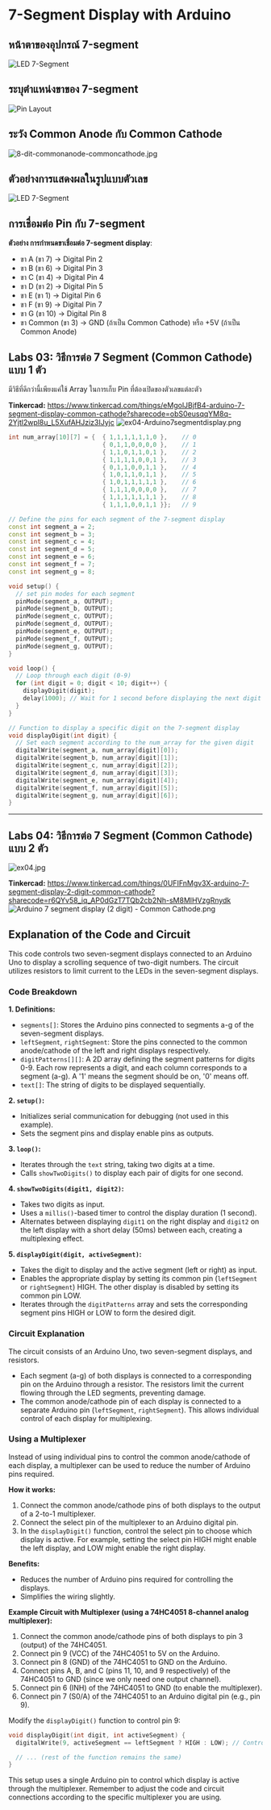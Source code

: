 # 7-Segment Display with Arduino

## หน้าตาของอุปกรณ์ 7-segment

![LED 7-Segment](files/img/hardwarebro.png)

## ระบุตำแหน่งขาของ 7-segment

![Pin Layout](files/img/7seg_withleg.png)

## ระวัง Common Anode กับ Common Cathode

![8-dit-commonanode-commoncathode.jpg](files/img/8-dit-commonanode-commoncathode.jpg)

## ตัวอย่างการแสดงผลในรูปแบบตัวเลข

![LED 7-Segment](files/img/Seven-segment-display.png)

## การเชื่อมต่อ Pin กับ 7-segment

**ตัวอย่าง การกำหนดขาเชื่อมต่อ 7-segment display**:

- ขา A (ขา 7) → Digital Pin 2
- ขา B (ขา 6) → Digital Pin 3
- ขา C (ขา 4) → Digital Pin 4
- ขา D (ขา 2) → Digital Pin 5
- ขา E (ขา 1) → Digital Pin 6
- ขา F (ขา 9) → Digital Pin 7
- ขา G (ขา 10) → Digital Pin 8
- ขา Common (ขา 3) → GND (ถ้าเป็น Common Cathode) หรือ +5V (ถ้าเป็น Common Anode)

## Labs 03: วิธีการต่อ 7 Segment (Common Cathode) แบบ 1 ตัว

มีวิธีที่ดีกว่านี้เพียงแค่ใช้ Array ในการเก็บ Pin ที่ต้องเปิดของตัวเลขแต่ละตัว

**Tinkercad:**
https://www.tinkercad.com/things/eMgolJBjfB4-arduino-7-segment-display-common-cathode?sharecode=obS0eusqqYM8q-2Yjtl2wpl8u_L5XufAHJziz3IJyjc
![ex04-Arduino7segmentdisplay.png](files/img/ex04-Arduino7segmentdisplay.png)

```cpp
int num_array[10][7] = {  { 1,1,1,1,1,1,0 },    // 0
                          { 0,1,1,0,0,0,0 },    // 1
                          { 1,1,0,1,1,0,1 },    // 2
                          { 1,1,1,1,0,0,1 },    // 3
                          { 0,1,1,0,0,1,1 },    // 4
                          { 1,0,1,1,0,1,1 },    // 5
                          { 1,0,1,1,1,1,1 },    // 6
                          { 1,1,1,0,0,0,0 },    // 7
                          { 1,1,1,1,1,1,1 },    // 8
                          { 1,1,1,0,0,1,1 }};   // 9

// Define the pins for each segment of the 7-segment display
const int segment_a = 2; 
const int segment_b = 3; 
const int segment_c = 4;
const int segment_d = 5;
const int segment_e = 6;
const int segment_f = 7;
const int segment_g = 8;

void setup() { 
  // set pin modes for each segment
  pinMode(segment_a, OUTPUT);   
  pinMode(segment_b, OUTPUT);   
  pinMode(segment_c, OUTPUT);   
  pinMode(segment_d, OUTPUT);   
  pinMode(segment_e, OUTPUT);   
  pinMode(segment_f, OUTPUT);   
  pinMode(segment_g, OUTPUT);   
}

void loop() {
  // Loop through each digit (0-9)
  for (int digit = 0; digit < 10; digit++) {
    displayDigit(digit);
    delay(1000); // Wait for 1 second before displaying the next digit
  }
}

// Function to display a specific digit on the 7-segment display
void displayDigit(int digit) {
  // Set each segment according to the num_array for the given digit
  digitalWrite(segment_a, num_array[digit][0]);
  digitalWrite(segment_b, num_array[digit][1]);
  digitalWrite(segment_c, num_array[digit][2]);
  digitalWrite(segment_d, num_array[digit][3]);
  digitalWrite(segment_e, num_array[digit][4]);
  digitalWrite(segment_f, num_array[digit][5]);
  digitalWrite(segment_g, num_array[digit][6]);
}
```

---

## Labs 04: วิธีการต่อ 7 Segment (Common Cathode) แบบ 2 ตัว

![ex04.jpg](files/img/ex04.jpg)

**Tinkercad:**
https://www.tinkercad.com/things/0UFIFnMgv3X-arduino-7-segment-display-2-digit-common-cathode?sharecode=r6QYv58_iq_AP0dGzT7TQb2cb2Nh-sM8MlHVzgRnydk
![Arduino 7 segment display (2 digit) - Common Cathode.png](files/img/Arduino%207%20segment%20display%20%282%20digit%29%20-%20Common%20Cathode.png)

## Explanation of the Code and Circuit

This code controls two seven-segment displays connected to an Arduino Uno to display a scrolling sequence of two-digit
numbers. The circuit utilizes resistors to limit current to the LEDs in the seven-segment displays.

### Code Breakdown

**1. Definitions:**

- `segments[]`: Stores the Arduino pins connected to segments a-g of the seven-segment displays.
- `leftSegment`, `rightSegment`: Store the pins connected to the common anode/cathode of the left and right displays
  respectively.
- `digitPatterns[][]`: A 2D array defining the segment patterns for digits 0-9. Each row represents a digit, and each
  column corresponds to a segment (a-g). A '1' means the segment should be on, '0' means off.
- `text[]`: The string of digits to be displayed sequentially.

**2. `setup()`:**

- Initializes serial communication for debugging (not used in this example).
- Sets the segment pins and display enable pins as outputs.

**3. `loop()`:**

- Iterates through the `text` string, taking two digits at a time.
- Calls `showTwoDigits()` to display each pair of digits for one second.

**4. `showTwoDigits(digit1, digit2)`:**

- Takes two digits as input.
- Uses a `millis()`-based timer to control the display duration (1 second).
- Alternates between displaying `digit1` on the right display and `digit2` on the left display with a short delay (50ms)
  between each, creating a multiplexing effect.

**5. `displayDigit(digit, activeSegment)`:**

- Takes the digit to display and the active segment (left or right) as input.
- Enables the appropriate display by setting its common pin (`leftSegment` or `rightSegment`) HIGH. The other display is
  disabled by setting its common pin LOW.
- Iterates through the `digitPatterns` array and sets the corresponding segment pins HIGH or LOW to form the desired
  digit.

### Circuit Explanation

The circuit consists of an Arduino Uno, two seven-segment displays, and resistors.

- Each segment (a-g) of both displays is connected to a corresponding pin on the Arduino through a resistor. The
  resistors limit the current flowing through the LED segments, preventing damage.
- The common anode/cathode pin of each display is connected to a separate Arduino pin (`leftSegment`, `rightSegment`).
  This allows individual control of each display for multiplexing.

### Using a Multiplexer

Instead of using individual pins to control the common anode/cathode of each display, a multiplexer can be used to
reduce the number of Arduino pins required.

**How it works:**

1. Connect the common anode/cathode pins of both displays to the output of a 2-to-1 multiplexer.
2. Connect the select pin of the multiplexer to an Arduino digital pin.
3. In the `displayDigit()` function, control the select pin to choose which display is active. For example, setting the
   select pin HIGH might enable the left display, and LOW might enable the right display.

**Benefits:**

- Reduces the number of Arduino pins required for controlling the displays.
- Simplifies the wiring slightly.

**Example Circuit with Multiplexer (using a 74HC4051 8-channel analog multiplexer):**

1. Connect the common anode/cathode pins of both displays to pin 3 (output) of the 74HC4051.
2. Connect pin 9 (VCC) of the 74HC4051 to 5V on the Arduino.
3. Connect pin 8 (GND) of the 74HC4051 to GND on the Arduino.
4. Connect pins A, B, and C (pins 11, 10, and 9 respectively) of the 74HC4051 to GND (since we only need one output
   channel).
5. Connect pin 6 (INH) of the 74HC4051 to GND (to enable the multiplexer).
6. Connect pin 7 (S0/A) of the 74HC4051 to an Arduino digital pin (e.g., pin 9).

Modify the `displayDigit()` function to control pin 9:

```c++
void displayDigit(int digit, int activeSegment) {
  digitalWrite(9, activeSegment == leftSegment ? HIGH : LOW); // Control multiplexer select pin

  // ... (rest of the function remains the same)
}
```

This setup uses a single Arduino pin to control which display is active through the multiplexer. Remember to adjust the
code and circuit connections according to the specific multiplexer you are using.